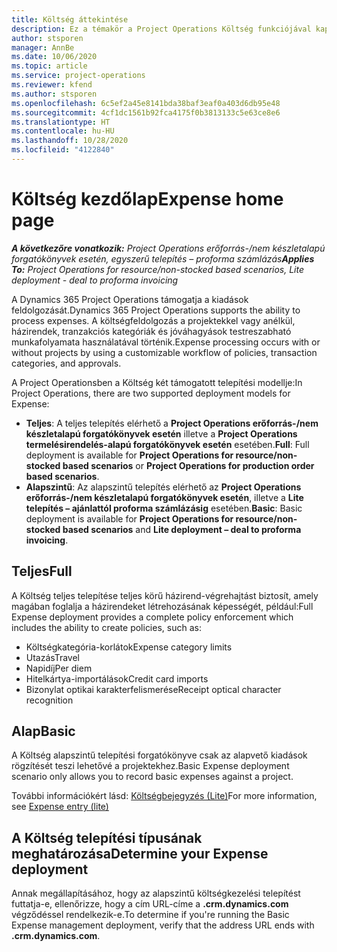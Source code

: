 ```yaml
---
title: Költség áttekintése
description: Ez a témakör a Project Operations Költség funkciójával kapcsolatos információkat tartalmaz.
author: stsporen
manager: AnnBe
ms.date: 10/06/2020
ms.topic: article
ms.service: project-operations
ms.reviewer: kfend
ms.author: stsporen
ms.openlocfilehash: 6c5ef2a45e8141bda38baf3eaf0a403d6db95e48
ms.sourcegitcommit: 4cf1dc1561b92fca4175f0b3813133c5e63ce8e6
ms.translationtype: HT
ms.contentlocale: hu-HU
ms.lasthandoff: 10/28/2020
ms.locfileid: "4122840"
---
```

# <a name="expense-home-page"></a><span data-ttu-id="f6ce5-103">Költség kezdőlap</span><span class="sxs-lookup"><span data-stu-id="f6ce5-103">Expense home page</span></span>

<span data-ttu-id="f6ce5-104">_**A következőre vonatkozik:** Project Operations erőforrás-/nem készletalapú forgatókönyvek esetén, egyszerű telepítés – proforma számlázás_</span><span class="sxs-lookup"><span data-stu-id="f6ce5-104">_**Applies To:** Project Operations for resource/non-stocked based scenarios, Lite deployment - deal to proforma invoicing_</span></span>


<span data-ttu-id="f6ce5-105">A Dynamics 365 Project Operations támogatja a kiadások feldolgozását.</span><span class="sxs-lookup"><span data-stu-id="f6ce5-105">Dynamics 365 Project Operations supports the ability to process expenses.</span></span> <span data-ttu-id="f6ce5-106">A költségfeldolgozás a projektekkel vagy anélkül, házirendek, tranzakciós kategóriák és jóváhagyások testreszabható munkafolyamata használatával történik.</span><span class="sxs-lookup"><span data-stu-id="f6ce5-106">Expense processing occurs with or without projects by using a customizable workflow of policies, transaction categories, and approvals.</span></span>

<span data-ttu-id="f6ce5-107">A Project Operationsben a Költség két támogatott telepítési modellje:</span><span class="sxs-lookup"><span data-stu-id="f6ce5-107">In Project Operations, there are two supported deployment models for Expense:</span></span> 

- <span data-ttu-id="f6ce5-108">**Teljes**: A teljes telepítés elérhető a **Project Operations erőforrás-/nem készletalapú forgatókönyvek esetén** illetve a **Project Operations termelésirendelés-alapú forgatókönyvek esetén** esetében.</span><span class="sxs-lookup"><span data-stu-id="f6ce5-108">**Full**: Full deployment is available for **Project Operations for resource/non-stocked based scenarios** or **Project Operations for production order based scenarios**.</span></span>
- <span data-ttu-id="f6ce5-109">**Alapszintű**: Az alapszintű telepítés elérhető az **Project Operations erőforrás-/nem készletalapú forgatókönyvek esetén**, illetve a **Lite telepítés – ajánlattól proforma számlázásig** esetében.</span><span class="sxs-lookup"><span data-stu-id="f6ce5-109">**Basic**: Basic deployment is available for **Project Operations for resource/non-stocked based scenarios** and **Lite deployment – deal to proforma invoicing**.</span></span>

## <a name="full"></a><span data-ttu-id="f6ce5-110">Teljes</span><span class="sxs-lookup"><span data-stu-id="f6ce5-110">Full</span></span> 
<span data-ttu-id="f6ce5-111">A Költség teljes telepítése teljes körű házirend-végrehajtást biztosít, amely magában foglalja a házirendeket létrehozásának képességét, például:</span><span class="sxs-lookup"><span data-stu-id="f6ce5-111">Full Expense deployment provides a complete policy enforcement which includes the ability to create policies, such as:</span></span>

  - <span data-ttu-id="f6ce5-112">Költségkategória-korlátok</span><span class="sxs-lookup"><span data-stu-id="f6ce5-112">Expense category limits</span></span>
  - <span data-ttu-id="f6ce5-113">Utazás</span><span class="sxs-lookup"><span data-stu-id="f6ce5-113">Travel</span></span>
  - <span data-ttu-id="f6ce5-114">Napidíj</span><span class="sxs-lookup"><span data-stu-id="f6ce5-114">Per diem</span></span>
  - <span data-ttu-id="f6ce5-115">Hitelkártya-importálások</span><span class="sxs-lookup"><span data-stu-id="f6ce5-115">Credit card imports</span></span>
  - <span data-ttu-id="f6ce5-116">Bizonylat optikai karakterfelismerése</span><span class="sxs-lookup"><span data-stu-id="f6ce5-116">Receipt optical character recognition</span></span>

## <a name="basic"></a><span data-ttu-id="f6ce5-117">Alap</span><span class="sxs-lookup"><span data-stu-id="f6ce5-117">Basic</span></span> 
<span data-ttu-id="f6ce5-118">A Költség alapszintű telepítési forgatókönyve csak az alapvető kiadások rögzítését teszi lehetővé a projektekhez.</span><span class="sxs-lookup"><span data-stu-id="f6ce5-118">Basic Expense deployment scenario only allows you to record basic expenses against a project.</span></span> 

<span data-ttu-id="f6ce5-119">További információkért lásd: [Költségbejegyzés (Lite)](basic-expense.md)</span><span class="sxs-lookup"><span data-stu-id="f6ce5-119">For more information, see [Expense entry (lite)](basic-expense.md)</span></span>

## <a name="determine-your-expense-deployment"></a><span data-ttu-id="f6ce5-120">A Költség telepítési típusának meghatározása</span><span class="sxs-lookup"><span data-stu-id="f6ce5-120">Determine your Expense deployment</span></span>
<span data-ttu-id="f6ce5-121">Annak megállapításához, hogy az alapszintű költségkezelési telepítést futtatja-e, ellenőrizze, hogy a cím URL-címe a **.crm.dynamics.com** végződéssel rendelkezik-e.</span><span class="sxs-lookup"><span data-stu-id="f6ce5-121">To determine if you're running the Basic Expense management deployment, verify that the address URL ends with **.crm.dynamics.com**.</span></span> 
